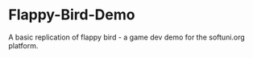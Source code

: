 # Flappy-Bird-Demo
A basic replication of flappy bird - a game dev demo for the softuni.org platform.
